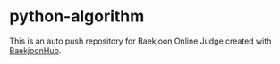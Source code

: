 # python-algorithm
This is an auto push repository for Baekjoon Online Judge created with [BaekjoonHub](https://github.com/BaekjoonHub/BaekjoonHub).
